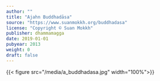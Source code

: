 ```yaml
---
author: ""
title: "Ajahn Buddhadāsa"
source: "https://www.suanmokkh.org/buddhadasa"
license: "Copyright © Suan Mokkh"
publisher: dhammamagga
date: 2019-01-01
pubyear: 2013 
weight: 0
draft: false
---
```

{{< figure src="/media/a_buddhadasa.jpg" width="100%">}}
